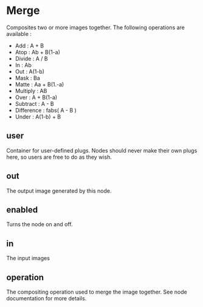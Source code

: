 # Merge

Composites two or more images together. The following operations
are available :

  - Add : A + B
  - Atop : Ab + B(1-a)
  - Divide : A / B
  - In : Ab
  - Out : A(1-b)
  - Mask : Ba
  - Matte : Aa + B(1.-a)
  - Multiply : AB
  - Over : A + B(1-a)
  - Subtract : A - B
  - Difference : fabs( A - B )
  - Under : A(1-b) + B

## user

 Container for user-defined plugs. Nodes
should never make their own plugs here,
so users are free to do as they wish.

## out

 The output image generated by this node.

## enabled

 Turns the node on and off.

## in

 The input images

## operation

 The compositing operation used to merge the
image together. See node documentation for
more details.

